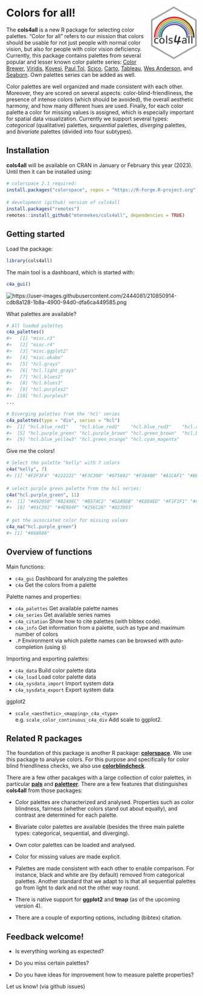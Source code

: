 
<!-- README.md is generated from README.Rmd. Please edit that file -->

# Colors for all! <img src='inst/img/cols4all_logo.png' align="right" height="139" />

The **cols4all** is a new R package for selecting color palettes. “Color
for all” refers to our mission that colors should be usable for not just
people with normal color vision, but also for people with color vision
deficiency. Currently, this package contains palettes from several
popular and lesser known color palette series: [Color
Brewer](https://colorbrewer2.org),
[Viridis](http://bids.github.io/colormap/),
[Kovesi](https://colorcet.com/), [Paul
Tol](https://personal.sron.nl/~pault/),
[Scico](https://www.fabiocrameri.ch/colourmaps/),
[Carto](https://carto.com/carto-colors/),
[Tableau](https://www.tableau.com/about/blog/2016/7/colors-upgrade-tableau-10-56782),
[Wes Anderson](https://github.com/karthik/wesanderson), and
[Seaborn](https://seaborn.pydata.org/tutorial/color_palettes.html). Own
palettes series can be added as well.

Color palettes are well organized and made consistent with each other.
Moreover, they are scored on several aspects: color-blind-friendliness,
the presence of intense colors (which should be avoided), the overall
aesthetic harmony, and how many different hues are used. Finally, for
each color palette a color for missing values is assigned, which is
especially important for spatial data visualization. Currently we
support several types: *categorical* (qualitative) palettes,
*sequential* palettes, *diverging* palettes, and *bivariate* palettes
(divided into four subtypes).

## Installation

**cols4all** will be available on CRAN in January or February this year
(2023). Until then it can be installed using:

``` r
# colorspace 2.1 required:
install.packages("colorspace", repos = "https://R-Forge.R-project.org")

# development (github) version of cols4all
install.packages("remotes")
remotes::install_github("mtennekes/cols4all", dependencies = TRUE)
```

## Getting started

Load the package:

``` r
library(cols4all)
```

The main tool is a dashboard, which is started with:

``` r
c4a_gui()
```

![<https://user-images.githubusercontent.com/2444081/210850914-cdb8a128-1b8a-4900-94d0-dfa6ca449585.png>](https://user-images.githubusercontent.com/2444081/210850914-cdb8a128-1b8a-4900-94d0-dfa6ca449585.png)

What palettes are available?

``` r
# All loaded palettes
c4a_palettes()
#>   [1] "misc.r3"                                
#>   [2] "misc.r4"                                
#>   [3] "misc.ggplot2"                           
#>   [4] "misc.okabe"                             
#>   [5] "hcl.grays"                              
#>   [6] "hcl.light_grays"                        
#>   [7] "hcl.blues2"                             
#>   [8] "hcl.blues3"                             
#>   [9] "hcl.purples2"                           
#>  [10] "hcl.purples3"                           
...
```

``` r
# Diverging palettes from the 'hcl' series
c4a_palettes(type = "div", series = "hcl")
#>  [1] "hcl.blue_red1"    "hcl.blue_red2"    "hcl.blue_red3"    "hcl.red_green"   
#>  [5] "hcl.purple_green" "hcl.purple_brown" "hcl.green_brown"  "hcl.blue_yellow2"
#>  [9] "hcl.blue_yellow3" "hcl.green_orange" "hcl.cyan_magenta"
```

Give me the colors!

``` r
# Select the palette "kelly" with 7 colors
c4a("kelly", 7)
#> [1] "#F2F3F4" "#222222" "#F3C300" "#875692" "#F38400" "#A1CAF1" "#BE0032"

# select purple green palette from the hcl series:
c4a("hcl.purple_green", 11)
#>  [1] "#492050" "#82498C" "#B574C2" "#D2A9DB" "#E8D4ED" "#F1F1F1" "#C8E1C9"
#>  [8] "#91C392" "#4E9D4F" "#256C26" "#023903"

# get the associated color for missing values
c4a_na("hcl.purple_green")
#> [1] "#868686"
```

## Overview of functions

Main functions:

- `c4a_gui` Dashboard for analyzing the palettes
- `c4a` Get the colors from a palette

Palette names and properties:

- `c4a_palettes` Get available palette names
- `c4a_series` Get available series names
- `c4a_citation` Show how to cite palettes (with bibtex code).
- `c4a_info` Get information from a palette, such as type and maximum
  number of colors
- `.P` Environment via which palette names can be browsed with
  auto-completion (using `$`)

Importing and exporting palettes:

- `c4a_data` Build color palette data
- `c4a_load` Load color palette data
- `c4a_sysdata_import` Import system data
- `c4a_sysdata_export` Export system data

ggplot2

- `scale_<aesthetic>_<mapping>_c4a_<type>`
  e.g. `scale_color_continuous_c4a_div` Add scale to ggplot2.

## Related R packages

The foundation of this package is another R package:
[**colorspace**](https://colorspace.r-forge.r-project.org/). We use this
package to analyse colors. For this purpose and specifically for color
blind friendliness checks, we also use
[**colorblindcheck**](https://github.com/Nowosad/colorblindcheck).

There are a few other pacakges with a large collection of color
palettes, in particular [**pals**](https://kwstat.github.io/pals/) and
[**paletteer**](https://github.com/EmilHvitfeldt/paletteer). There are a
few features that distinguishes **cols4all** from those packages:

- Color palettes are characterized and analysed. Properties such as
  color blindness, fairness (whether colors stand out about equally),
  and contrast are determined for each palette.

- Bivariate color palettes are available (besides the three main palette
  types: categorical, sequential, and diverging).

- Own color palettes can be loaded and analysed.

- Color for missing values are made explicit.

- Palettes are made consistent with each other to enable comparison. For
  instance, black and white are (by default) removed from categorical
  palettes. Another standard that we adapt to is that all sequential
  palettes go from light to dark and not the other way round.

- There is native support for **ggplot2** and **tmap** (as of the
  upcoming version 4).

- There are a couple of exporting options, including (bibtex) citation.

## Feedback welcome!

- Is everything working as expected?

- Do you miss certain palettes?

- Do you have ideas for improvement how to measure palette properties?

Let us know! (via github issues)
